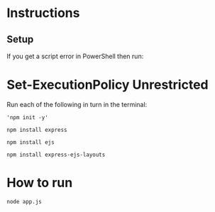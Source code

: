 # Instructions



## Setup
 If you get a script error in PowerShell then run:

# Set-ExecutionPolicy Unrestricted

 Run each of the following in turn in the terminal:

`'npm init -y'`

`npm install express`

`npm install ejs`

`npm install express-ejs-layouts`

# How to run
`node app.js`